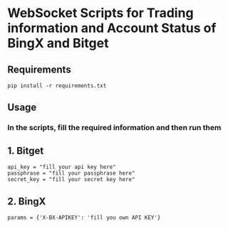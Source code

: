 # WebSocket Scripts for Trading information and Account Status of BingX and Bitget

## Requirements
```shell
pip install -r requirements.txt
```
## Usage
### In the scripts, fill the required information and then run them
## 1. Bitget

```
api_key = "fill your api key here"
passphrase = "fill your passphrase here"
secret_key = "fill your secret key here"
```
## 2. BingX
```
params = {'X-BX-APIKEY': 'fill you own API KEY'}
```